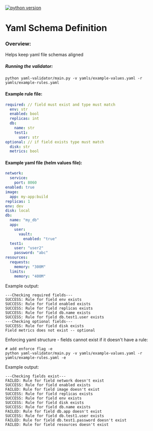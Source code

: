 [![python version](https://img.shields.io/badge/python-3.9-blue)](https://img.shields.io/badge/python-3.9-blue)
# Yaml Schema Definition

### Overview: 
Helps keep yaml file schemas aligned

##### Running the validator:
```
python yaml-validator/main.py -v yamls/example-values.yaml -r yamls/example-rules.yaml 
```

#### Example rule file:
```yaml
required: // field must exist and type must match
  env: str
  enabled: bool
  replicas: int
  db:
    name: str
    test1:
      user: str
optional: // if field exists type must match
  disk: str
  metrics: bool 
```


#### Example yaml file (helm values file):
```yaml
network:
  service:
    port: 8060
enabled: true
image:
  app: my-app:build
replicas: 1
env: dev
disk: local
db:
  name: "my_db"
  app:
    user:
      vault:
        enabled: "true"
  test1:
    user: "user2"
    password: "abc"
resources:
  requests:
    memory: "300M"
  limits:
    memory: "400M"
```

Example output:
```buildoutcfg
---Checking required fields---
SUCCESS: Rule for field env exists
SUCCESS: Rule for field enabled exists
SUCCESS: Rule for field replicas exists
SUCCESS: Rule for field db.name exists
SUCCESS: Rule for field db.test1.user exists
---Checking optional fields---
SUCCESS: Rule for field disk exists
Field metrics does not exist -- optional
```

Enforcing yaml structure - fields cannot exist if it doesn't have a rule:
```commandline
# add enforce flag -e
python yaml-validator/main.py -v yamls/example-values.yaml -r yamls/example-rules.yaml -e
```
Example output:
```buildoutcfg
---Checking fields exist---
FAILED: Rule for field network doesn't exist
SUCCESS: Rule for field enabled exists
FAILED: Rule for field image doesn't exist
SUCCESS: Rule for field replicas exists
SUCCESS: Rule for field env exists
SUCCESS: Rule for field disk exists
SUCCESS: Rule for field db.name exists
FAILED: Rule for field db.app doesn't exist
SUCCESS: Rule for field db.test1.user exists
FAILED: Rule for field db.test1.password doesn't exist
FAILED: Rule for field resources doesn't exist
```

